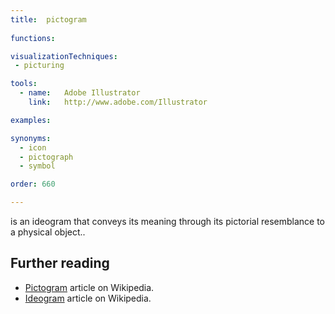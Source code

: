 ```yaml
---
title:  pictogram
  
functions:

visualizationTechniques:
 - picturing

tools:
  - name:   Adobe Illustrator
    link:   http://www.adobe.com/Illustrator

examples:

synonyms: 
  - icon
  - pictograph
  - symbol

order: 660

---
```


is an ideogram that conveys its meaning through its pictorial resemblance to a physical object..

[//]: # (Pictogram as a separate visualization method)

[//]: # (Mention AIGA, national park services, road signs collections)

<!--more-->

## Further reading
- [Pictogram](https://en.wikipedia.org/wiki/Pictogram) article on Wikipedia.
- [Ideogram](https://en.wikipedia.org/wiki/Ideogram) article on Wikipedia.
